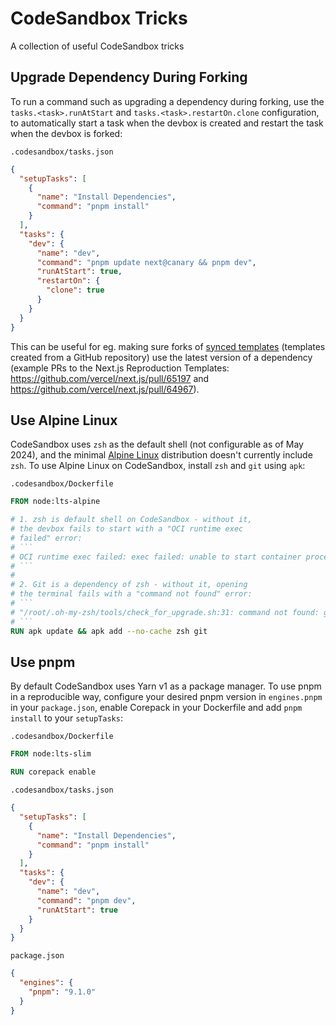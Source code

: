 # CodeSandbox Tricks

A collection of useful CodeSandbox tricks

## Upgrade Dependency During Forking

To run a command such as upgrading a dependency during forking, use the `tasks.<task>.runAtStart` and `tasks.<task>.restartOn.clone` configuration, to automatically start a task when the devbox is created and restart the task when the devbox is forked:

`.codesandbox/tasks.json`

```json
{
  "setupTasks": [
    {
      "name": "Install Dependencies",
      "command": "pnpm install"
    }
  ],
  "tasks": {
    "dev": {
      "name": "dev",
      "command": "pnpm update next@canary && pnpm dev",
      "runAtStart": true,
      "restartOn": {
        "clone": true
      }
    }
  }
}
```

This can be useful for eg. making sure forks of [synced templates](https://codesandbox.io/docs/learn/devboxes/synced-templates) (templates created from a GitHub repository) use the latest version of a dependency (example PRs to the Next.js Reproduction Templates: https://github.com/vercel/next.js/pull/65197 and https://github.com/vercel/next.js/pull/64967).

## Use Alpine Linux

CodeSandbox uses `zsh` as the default shell (not configurable as of May 2024), and the minimal [Alpine Linux](https://www.alpinelinux.org/) distribution doesn't currently include `zsh`. To use Alpine Linux on CodeSandbox, install `zsh` and `git` using `apk`:

`.codesandbox/Dockerfile`

```dockerfile
FROM node:lts-alpine

# 1. zsh is default shell on CodeSandbox - without it,
# the devbox fails to start with a "OCI runtime exec
# failed" error:
# ```
# OCI runtime exec failed: exec failed: unable to start container process: exec: '/bin/zsh': stat /bin/zsh: no such file or directory: unknown
# ```
#
# 2. Git is a dependency of zsh - without it, opening
# the terminal fails with a "command not found" error:
# ```
# "/root/.oh-my-zsh/tools/check_for_upgrade.sh:31: command not found: git"
# ```
RUN apk update && apk add --no-cache zsh git
```

## Use pnpm

By default CodeSandbox uses Yarn v1 as a package manager. To use pnpm in a reproducible way, configure your desired pnpm version in `engines.pnpm` in your `package.json`, enable Corepack in your Dockerfile and add `pnpm install` to your `setupTasks`:

`.codesandbox/Dockerfile`

```dockerfile
FROM node:lts-slim

RUN corepack enable
```

`.codesandbox/tasks.json`

```json
{
  "setupTasks": [
    {
      "name": "Install Dependencies",
      "command": "pnpm install"
    }
  ],
  "tasks": {
    "dev": {
      "name": "dev",
      "command": "pnpm dev",
      "runAtStart": true
    }
  }
}
```

`package.json`

```json
{
  "engines": {
    "pnpm": "9.1.0"
  }
}
```
